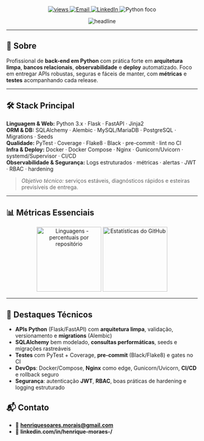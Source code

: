<p align="center">
  <a href="https://github.com/Henriquesm1">
    <img src="https://komarev.com/ghpvc/?username=Henriquesm1&label=Visitas&style=flat&color=0A66C2" alt="views"/>
  </a>
  <a href="mailto:henriquesoares.morais@gmail.com">
    <img src="https://img.shields.io/badge/Contato-Email-EA4335?logo=gmail&logoColor=white" alt="Email"/>
  </a>
  <a href="https://www.linkedin.com/in/henrique-moraes-/">
    <img src="https://img.shields.io/badge/LinkedIn-Conectar-0A66C2?logo=linkedin&logoColor=white" alt="LinkedIn"/>
  </a>
  <img src="https://img.shields.io/badge/Foco-Python-3776AB?logo=python&logoColor=white" alt="Python foco"/>
</p>

<p align="center">
  <img src="https://readme-typing-svg.demolab.com?font=Fira+Code&pause=1400&center=true&vCenter=true&width=820&lines=Back-end+%F0%9F%94%A5+Python+(Flask%2FFastAPI)+%7C+DevOps+%F0%9F%9A%80;SQLAlchemy+%2B+Alembic+(migrations)+%7C+Qualidade+cont%C3%ADnua;Docker+%2B+Nginx+%2B+CI%2FCD+%7C+Observabilidade+e+Seguran%C3%A7a" alt="headline" />
</p>

---

## 🧭 Sobre
Profissional de **back-end em Python** com prática forte em **arquitetura limpa**, **bancos relacionais**, **observabilidade** e **deploy** automatizado. Foco em entregar APIs robustas, seguras e fáceis de manter, com **métricas** e **testes** acompanhando cada release.

---

## 🛠️ Stack Principal
**Linguagem & Web:** Python 3.x · Flask · FastAPI · Jinja2  
**ORM & DB:** SQLAlchemy · Alembic · MySQL/MariaDB · PostgreSQL · Migrations · Seeds  
**Qualidade:** PyTest · Coverage · Flake8 · Black · pre-commit · lint no CI  
**Infra & Deploy:** Docker · Docker Compose · Nginx · Gunicorn/Uvicorn · systemd/Supervisor · CI/CD  
**Observabilidade & Segurança:** Logs estruturados · métricas · alertas · JWT · RBAC · hardening

> _Objetivo técnico:_ serviços estáveis, diagnósticos rápidos e esteiras previsíveis de entrega.

---

## 📊 Métricas Essenciais
<div align="center">

  <picture>
    <source media="(prefers-color-scheme: dark)" srcset="https://github-readme-stats.vercel.app/api/top-langs/?username=Henriquesm1&layout=compact&theme=tokyonight&hide_border=true&langs_count=8&card_width=420&bg_color=00000000&custom_title=Linguagens%20(%)&v=4" />
    <img height="170" alt="Linguagens - percentuais por repositório"
         src="https://github-readme-stats.vercel.app/api/top-langs/?username=Henriquesm1&layout=compact&hide_border=true&langs_count=8&card_width=420&bg_color=00000000&custom_title=Linguagens%20(%)&v=4" />
  </picture>

  <picture>
    <source media="(prefers-color-scheme: dark)" srcset="https://github-readme-stats.vercel.app/api?username=Henriquesm1&show_icons=true&theme=tokyonight&hide_border=true&include_all_commits=true&count_private=true&hide=stars,issues,prs&hide_rank=true&bg_color=00000000&custom_title=Estat%C3%ADsticas&v=4" />
    <img height="170" alt="Estatísticas do GitHub"
         src="https://github-readme-stats.vercel.app/api?username=Henriquesm1&show_icons=true&hide_border=true&include_all_commits=true&count_private=true&hide=stars,issues,prs&hide_rank=true&bg_color=00000000&custom_title=Estat%C3%ADsticas&v=4" />
  </picture>

</div>

---

## 🚀 Destaques Técnicos
- **APIs Python** (Flask/FastAPI) com **arquitetura limpa**, validação, versionamento e **migrations** (Alembic)
- **SQLAlchemy** bem modelado, **consultas performáticas**, seeds e migrações rastreáveis
- **Testes** com PyTest + Coverage, **pre-commit** (Black/Flake8) e gates no CI
- **DevOps**: Docker/Compose, **Nginx** como edge, Gunicorn/Uvicorn, **CI/CD** e rollback seguro
- **Segurança**: autenticação **JWT**, **RBAC**, boas práticas de hardening e logging estruturado

## 📬 Contato
- 📧 **henriquesoares.morais@gmail.com**  
- 🔗 **linkedin.com/in/henrique-moraes-/**


